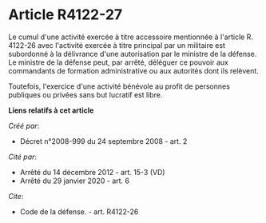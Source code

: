 # Article R4122-27

Le cumul d'une activité exercée à titre accessoire mentionnée à l'article R. 4122-26 avec l'activité exercée à titre
principal par un militaire est subordonné à la délivrance d'une autorisation par le ministre de la défense. Le ministre de la
défense peut, par arrêté, déléguer ce pouvoir aux commandants de formation administrative ou aux autorités dont ils
relèvent. 

Toutefois, l'exercice d'une activité bénévole au profit de personnes publiques ou privées sans but lucratif est libre.

**Liens relatifs à cet article**

_Créé par_:

  - Décret n°2008-999 du 24 septembre 2008 - art. 2

_Cité par_:

  - Arrêté du 14 décembre 2012 - art. 15-3 (VD)
  - Arrêté du 29 janvier 2020 - art. 6

_Cite_:

  - Code de la défense. - art. R4122-26
